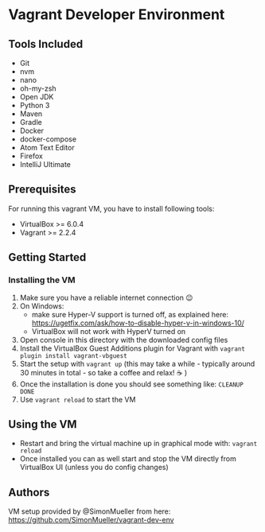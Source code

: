 # Vagrant Developer Environment

## Tools Included

* Git
* nvm
* nano
* oh-my-zsh
* Open JDK
* Python 3
* Maven
* Gradle
* Docker
* docker-compose
* Atom Text Editor
* Firefox
* IntelliJ Ultimate

## Prerequisites

For running this vagrant VM, you have to install following tools:
* VirtualBox >= 6.0.4
* Vagrant >= 2.2.4

## Getting Started

### Installing the VM


1. Make sure you have a reliable internet connection :wink:
2. On Windows:
    * make sure Hyper-V support is turned off, as explained here: https://ugetfix.com/ask/how-to-disable-hyper-v-in-windows-10/
    * VirtualBox will not work with HyperV turned on
3. Open console in this directory with the downloaded config files
4. Install the VirtualBox Guest Additions plugin for Vagrant with `vagrant plugin install vagrant-vbguest`
5. Start the setup with `vagrant up` (this may take a while - typically around 30 minutes in total - so take a coffee and relax! :coffee: )
6. Once the installation is done you should see something like: `CLEANUP DONE`
7. Use `vagrant reload` to start the VM

## Using the VM

* Restart and bring the virtual machine up in graphical mode with: `vagrant reload`
* Once installed you can as well start and stop the VM directly from VirtualBox UI (unless you do config changes)

## Authors

VM setup provided by @SimonMueller from here:
https://github.com/SimonMueller/vagrant-dev-env
